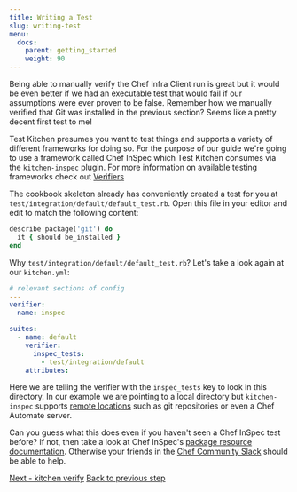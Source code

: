 ```yaml
---
title: Writing a Test
slug: writing-test
menu:
  docs:
    parent: getting_started
    weight: 90
---
```


Being able to manually verify the Chef Infra Client run is great but it would be even better if we had an executable test that would fail if our assumptions were ever proven to be false. Remember how we manually verified that Git was installed in the previous section? Seems like a pretty decent first test to me!

Test Kitchen presumes you want to test things and supports a variety of different frameworks for doing so. For the purpose of our guide we're going to use a framework called Chef InSpec which Test Kitchen consumes via the `kitchen-inspec` plugin. For more information on available testing frameworks check out [Verifiers](/docs/verifiers)

The cookbook skeleton already has conveniently created a test for you at `test/integration/default/default_test.rb`. Open this file in your editor and edit to match the following content:

```ruby
describe package('git') do
  it { should be_installed }
end
```

Why `test/integration/default/default_test.rb`? Let's take a look again at our `kitchen.yml`:

```yaml
# relevant sections of config
---
verifier:
  name: inspec

suites:
  - name: default
    verifier:
      inspec_tests:
        - test/integration/default
    attributes:
```

Here we are telling the verifier with the `inspec_tests` key to look in this directory. In our example we are pointing to a local directory but `kitchen-inspec` supports [remote locations](https://github.com/inspec/kitchen-inspec#use-remote-inspec-profiles) such as git repositories or even a Chef Automate server.

Can you guess what this does even if you haven't seen a Chef InSpec test before? If not, then take a look at Chef InSpec's [package resource documentation](https://docs.chef.io/inspec/resources/package/). Otherwise your friends in the [Chef Community Slack](https://community.chef.io/slack) should be able to help.

<div class="sidebar--footer">
<a class="button primary-cta" href="/docs/getting-started/running-verify">Next - kitchen verify</a>
<a class="sidebar--footer--back" href="/docs/getting-started/manually-verifying">Back to previous step</a>
</div>
